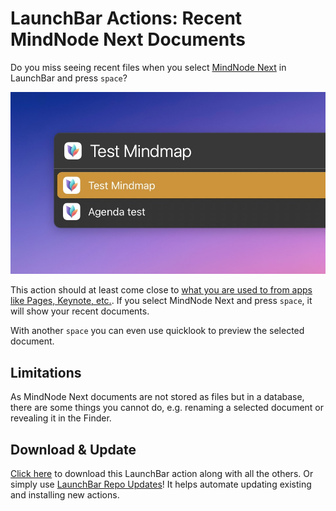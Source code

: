 # LaunchBar Actions: Recent MindNode Next Documents

Do you miss seeing recent files when you select [MindNode Next](https://mindnode.com/next) in LaunchBar and press `space`? 

<img src="01.jpg" width="958"/> 

This action should at least come close to [what you are used to from apps like Pages, Keynote, etc.](https://youtu.be/lLZgKIthbOk?t=82). If you select MindNode Next and press `space`, it will show your recent documents. 

With another `space` you can even use quicklook to preview the selected document. 

## Limitations 

As MindNode Next documents are not stored as files but in a database, there are some things you cannot do, e.g. renaming a selected document or revealing it in the Finder.

## Download & Update

[Click here](https://github.com/Ptujec/LaunchBar/archive/refs/heads/master.zip) to download this LaunchBar action along with all the others. Or simply use [LaunchBar Repo Updates](https://github.com/Ptujec/LaunchBar/tree/master/LB-Repo-Updates#launchbar-repo-updates-action)! It helps automate updating existing and installing new actions.